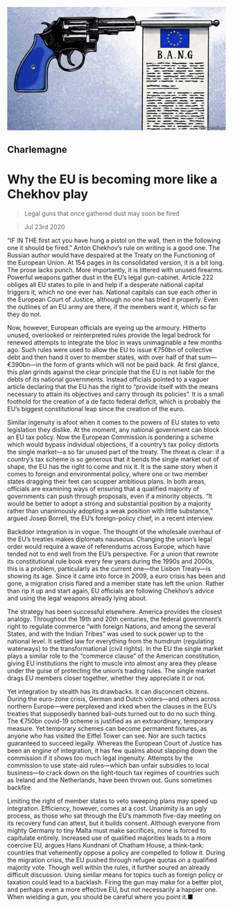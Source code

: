 ![](./images/20200725_EUD000.jpg)

## Charlemagne

# Why the EU is becoming more like a Chekhov play

> Legal guns that once gathered dust may soon be fired

> Jul 23rd 2020

“IF IN THE first act you have hung a pistol on the wall, then in the following one it should be fired.” Anton Chekhov’s rule on writing is a good one. The Russian author would have despaired at the Treaty on the Functioning of the European Union. At 154 pages in its consolidated version, it is a bit long. The prose lacks punch. More importantly, it is littered with unused firearms. Powerful weapons gather dust in the EU’s legal gun-cabinet. Article 222 obliges all EU states to pile in and help if a desperate national capital triggers it, which no one ever has. National capitals can sue each other in the European Court of Justice, although no one has tried it properly. Even the outlines of an EU army are there, if the members want it, which so far they do not.

Now, however, European officials are eyeing up the armoury. Hitherto unused, overlooked or reinterpreted rules provide the legal bedrock for renewed attempts to integrate the bloc in ways unimaginable a few months ago. Such rules were used to allow the EU to issue €750bn of collective debt and then hand it over to member states, with over half of that sum—€390bn—in the form of grants which will not be paid back. At first glance, this plan grinds against the clear principle that the EU is not liable for the debts of its national governments. Instead officials pointed to a vaguer article declaring that the EU has the right to “provide itself with the means necessary to attain its objectives and carry through its policies”. It is a small foothold for the creation of a de facto federal deficit, which is probably the EU’s biggest constitutional leap since the creation of the euro.

Similar ingenuity is afoot when it comes to the powers of EU states to veto legislation they dislike. At the moment, any national government can block an EU tax policy. Now the European Commission is pondering a scheme which would bypass individual objections, if a country’s tax policy distorts the single market—a so far unused part of the treaty. The threat is clear: if a country’s tax scheme is so generous that it bends the single market out of shape, the EU has the right to come and nix it. It is the same story when it comes to foreign and environmental policy, where one or two member states dragging their feet can scupper ambitious plans. In both areas, officials are examining ways of ensuring that a qualified majority of governments can push through proposals, even if a minority objects. “It would be better to adopt a strong and substantial position by a majority rather than unanimously adopting a weak position with little substance,” argued Josep Borrell, the EU’s foreign-policy chief, in a recent interview.

Backdoor integration is in vogue. The thought of the wholesale overhaul of the EU’s treaties makes diplomats nauseous. Changing the union’s legal order would require a wave of referendums across Europe, which have tended not to end well from the EU’s perspective. For a union that rewrote its constitutional rule book every few years during the 1990s and 2000s, this is a problem, particularly as the current one—the Lisbon Treaty—is showing its age. Since it came into force in 2009, a euro crisis has been and gone, a migration crisis flared and a member state has left the union. Rather than rip it up and start again, EU officials are following Chekhov’s advice and using the legal weapons already lying about.

The strategy has been successful elsewhere. America provides the closest analogy. Throughout the 19th and 20th centuries, the federal government’s right to regulate commerce “with foreign Nations, and among the several States, and with the Indian Tribes” was used to suck power up to the national level. It settled law for everything from the humdrum (regulating waterways) to the transformational (civil rights). In the EU the single market plays a similar role to the “commerce clause” of the American constitution, giving EU institutions the right to muscle into almost any area they please under the guise of protecting the union’s trading rules. The single market drags EU members closer together, whether they appreciate it or not.

Yet integration by stealth has its drawbacks. It can disconcert citizens. During the euro-zone crisis, German and Dutch voters—and others across northern Europe—were perplexed and irked when the clauses in the EU’s treaties that supposedly banned bail-outs turned out to do no such thing. The €750bn covid-19 scheme is justified as an extraordinary, temporary measure. Yet temporary schemes can become permanent fixtures, as anyone who has visited the Eiffel Tower can see. Nor are such tactics guaranteed to succeed legally. Whereas the European Court of Justice has been an engine of integration, it has few qualms about slapping down the commission if it shows too much legal ingenuity. Attempts by the commission to use state-aid rules—which ban unfair subsidies to local business—to crack down on the light-touch tax regimes of countries such as Ireland and the Netherlands, have been thrown out. Guns sometimes backfire.

Limiting the right of member states to veto sweeping plans may speed up integration. Efficiency, however, comes at a cost. Unanimity is an ugly process, as those who sat through the EU’s mammoth five-day meeting on its recovery fund can attest, but it builds consent. Although everyone from mighty Germany to tiny Malta must make sacrifices, none is forced to capitulate entirely. Increased use of qualified majorities leads to a more coercive EU, argues Hans Kundnani of Chatham House, a think-tank: countries that vehemently oppose a policy are compelled to follow it. During the migration crisis, the EU pushed through refugee quotas on a qualified majority vote. Though well within the rules, it further soured an already difficult discussion. Using similar means for topics such as foreign policy or taxation could lead to a backlash. Firing the gun may make for a better plot, and perhaps even a more effective EU, but not necessarily a happier one. When wielding a gun, you should be careful where you point it.■